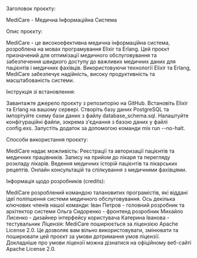 Заголовок проєкту:

MediCare - Медична Інформаційна Система

Опис проєкту:

MediCare - це високоефективна медична інформаційна система, розроблена на мовах програмування Elixir та Erlang. Цей проєкт призначений для оптимізації медичного обслуговування та забезпечення швидкого доступу до важливих медичних даних для пацієнтів і медичних фахівців. Використовуючи технології Elixir та Erlang, MediCare забезпечує надійність, високу продуктивність та масштабованість системи.

Інструкція зі встановлення:

Завантажте джерело проєкту з репозиторію на GitHub.
Встановіть Elixir та Erlang на вашому сервері.
Створіть базу даних PostgreSQL та імпортуйте схему бази даних з файлу database_schema.sql.
Налаштуйте конфігураційні файли, зокрема з'єднання з базою даних у файлі config.exs.
Запустіть додаток за допомогою команди mix run --no-halt.

Способи використання проєкту:

MediCare надає можливість:
Реєстрації та авторизації пацієнтів та медичних працівників.
Запису на прийом до лікаря та перегляду розкладу лікарів.
Ведення медичних історій пацієнтів та лікарських рецептів.
Онлайн консультацій та спілкування з медичними фахівцями.

Інформація щодо розробників (credits):

MediCare розроблений командою талановитих програмістів, які віддані ідеї поліпшення системи медичного обслуговування. Ось декілька ключових членів нашої команди:
Іван Петров - головний розробник та архітектор системи
Ольга Сидоренко - фронтенд розробник
Михайло Лисенко - дизайнер інтерфейсу користувача
Катерина Іванова - тестувальник
Ліцензія:
MediCare поширюється за ліцензією Apache License 2.0. Це дозволяє вам вільно використовувати, змінювати та поширювати цей проєкт за умови дотримання умов ліцензії. Докладніше про умови ліцензії можна дізнатися на офіційному веб-сайті Apache License 2.0.
